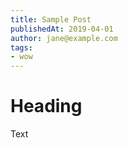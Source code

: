 ```yaml
---
title: Sample Post
publishedAt: 2019-04-01
author: jane@example.com
tags:
- wow
---
```


# Heading

Text